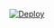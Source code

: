 
[![Deploy](https://www.herokucdn.com/deploy/button.svg)](https://heroku.com/deploy?template=https://github.com/BandwidthExamples/react-native-phone/tree/develop)